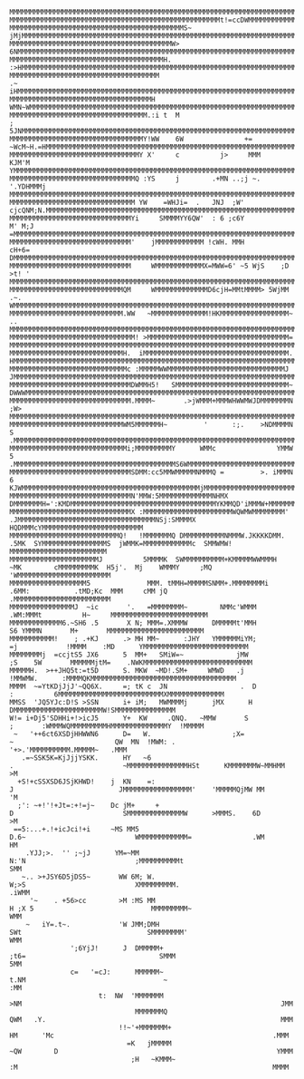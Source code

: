     MMMMMMMMMMMMMMMMMMMMMMMMMMMMMMMMMMMMMMMMMMMMMMMMMMMMMMMMMMMMMMMMMMMMMMMMMMMMMMMMMMMMMMMMMMMMMMMMMMMMMMMMMMMMMMMMMMMMMMMMMMMMMMMMMMMMMMMMMMMMMMMMMMMMMM
    MMMMMMMMMMMMMMMMMMMMMMMMMMMMMMMMMMMMMMMMMMMMMMMMMMMMt!=ccDWMMMMMMMMMMMMMMMMMMMMMMMMMMMMMMMMMMMMMMMMMMMMMMMMMMMMMMMMMMMMMMMMMMMMMMMMMMMMMMMMMMMMMMMMMMM
    MMMMMMMMMMMMMMMMMMMMMMMMMMMMMMMMMMMMMMMMMMMS~                   jMjMMMMMMMMMMMMMMMMMMMMMMMMMMMMMMMMMMMMMMMMMMMMMMMMMMMMMMMMMMMMMMMMMMMMMMMMMMMMMMMMMMM
    MMMMMMMMMMMMMMMMMMMMMMMMMMMMMMMMMMMMMMMMW>                          6NMMMMMMMMMMMMMMMMMMMMMMMMMMMMMMMMMMMMMMMMMMMMMMMMMMMMMMMMMMMMMMMMMMMMMMMMMMMMMMMM
    MMMMMMMMMMMMMMMMMMMMMMMMMMMMMMMMMMMMMMH.                                 :>HMMMMMMMMMMMMMMMMMMMMMMMMMMMMMMMMMMMMMMMMMMMMMMMMMMMMMMMMMMMMMMMMMMMMMMMMMM
    MMMMMMMMMMMMMMMMMMMMMMMMMMMMMMMMMMMMM                                .~ iHMMMMMMMMMMMMMMMMMMMMMMMMMMMMMMMMMMMMMMMMMMMMMMMMMMMMMMMMMMMMMMMMMMMMMMMMMMMM
    MMMMMMMMMMMMMMMMMMMMMMMMMMMMMMMMMMMH                                   WMN~WMMMMMMMMMMMMMMMMMMMMMMMMMMMMMMMMMMMMMMMMMMMMMMMMMMMMMMMMMMMMMMMMMMMMMMMMMM
    MMMMMMMMMMMMMMMMMMMMMMMMMMMMMMMMMM.:i t  M                            ;  5JNMMMMMMMMMMMMMMMMMMMMMMMMMMMMMMMMMMMMMMMMMMMMMMMMMMMMMMMMMMMMMMMMMMMMMMMMMM
    MMMMMMMMMMMMMMMMMMMMMMMMMMMMMMMMMY!WW    6W               +=         ~WcM~H.=HMMMMMMMMMMMMMMMMMMMMMMMMMMMMMMMMMMMMMMMMMMMMMMMMMMMMMMMMMMMMMMMMMMMMMMMM
    MMMMMMMMMMMMMMMMMMMMMMMMMMMMMMMMY X'     c          j>     MMM         KJM'M YMMMMMMMMMMMMMMMMMMMMMMMMMMMMMMMMMMMMMMMMMMMMMMMMMMMMMMMMMMMMMMMMMMMMMMMM
    MMMMMMMMMMMMMMMMMMMMMMMMMMMMMMMQ :YS     j        .+MN ..;j ~.      '.YDHMMMj MMMMMMMMMMMMMMMMMMMMMMMMMMMMMMMMMMMMMMMMMMMMMMMMMMMMMMMMMMMMMMMMMMMMMMMM
    MMMMMMMMMMMMMMMMMMMMMMMMMMMMMMM YW    =WHJi=  .   JNJ  ;W'           cjcQNM;N.MMMMMMMMMMMMMMMMMMMMMMMMMMMMMMMMMMMMMMMMMMMMMMMMMMMMMMMMMMMMMMMMMMMMMMMM
    MMMMMMMMMMMMMMMMMMMMMMMMMMMMMMYi     SMMMMYY6QW'  : 6 ;c6Y             M' M;J =MMMMMMMMMMMMMMMMMMMMMMMMMMMMMMMMMMMMMMMMMMMMMMMMMMMMMMMMMMMMMMMMMMMMMMM
    MMMMMMMMMMMMMMMMMMMMMMMMMMMMMM'    jMMMMMMMMMMMM !cWH. MMH             cH+6=  DMMMMMMMMMMMMMMMMMMMMMMMMMMMMMMMMMMMMMMMMMMMMMMMMMMMMMMMMMMMMMMMMMMMMMMM
    MMMMMMMMMMMMMMMMMMMMMMMMMMMMMM     WMMMMMMMMMMMMX=MWW=6' ~5 WjS    ;D  >t! '  MMMMMMMMMMMMMMMMMMMMMMMMMMMMMMMMMMMMMMMMMMMMMMMMMMMMMMMMMMMMMMMMMMMMMMMM
    MMMMMMMMMMMMMMMMMMMMMMMMMMMMQM     WMMMMMMMMMMMMMD6cjH=MMtMMMM> 5WjMM   .~.   WMMMMMMMMMMMMMMMMMMMMMMMMMMMMMMMMMMMMMMMMMMMMMMMMMMMMMMMMMMMMMMMMMMMMMMM
    MMMMMMMMMMMMMMMMMMMMMMMMMMMM.WW   ~MMMMMMMMMMMMMM!HKMMMMMMMMMMMMMMMMM~ ..     MMMMMMMMMMMMMMMMMMMMMMMMMMMMMMMMMMMMMMMMMMMMMMMMMMMMMMMMMMMMMMMMMMMMMMMM
    MMMMMMMMMMMMMMMMMMMMMMMMMMMMMMM! >MMMMMMMMMMMMMMMMMMMMMMMMMMMMMMMMMMM=       MMMMMMMMMMMMMMMMMMMMMMMMMMMMMMMMMMMMMMMMMMMMMMMMMMMMMMMMMMMMMMMMMMMMMMMMM
    MMMMMMMMMMMMMMMMMMMMMMMMMMMMH.  iMMMMMMMMMMMMMMMMMMMMMMMMMMMMMMMMMMMM.      HMMMMMMMMMMMMMMMMMMMMMMMMMMMMMMMMMMMMMMMMMMMMMMMMMMMMMMMMMMMMMMMMMMMMMMMMM
    MMMMMMMMMMMMMMMMMMMMMMMMMMMMMc :MMMMMWWMMMMMMMMMMMMMMMMMMMMMMMMMMMMMJ      JMMMMMMMMMMMMMMMMMMMMMMMMMMMMMMMMMMMMMMMMMMMMMMMMMMMMMMMMMMMMMMMMMMMMMMMMMM
    MMMMMMMMMMMMMMMMMMMMMMMMMMMMMMDWMMH5!   SMMMMMMMMMMMMMMMMMMMMMMMMMMMM~    DWWWMMMMMMMMMMMMMMMMMMMMMMMMMMMMMMMMMMMMMMMMMMMMMMMMMMMMMMMMMMMMMMMMMMMMMMMM
    MMMMMMMMMMMMMMMMMMMMMMMMMMMMMM.MMMM~       .>jWMMM+MMMWHWWMWJDMMMMMMMN  ;W>  MMMMMMMMMMMMMMMMMMMMMMMMMMMMMMMMMMMMMMMMMMMMMMMMMMMMMMMMMMMMMMMMMMMMMMMMM
    MMMMMMMMMMMMMMMMMMMMMMMMMMMMWM5MMMMMMH~         '      :;.    >NDMMMMN S   .MMMMMMMMMMMMMMMMMMMMMMMMMMMMMMMMMMMMMMMMMMMMMMMMMMMMMMMMMMMMMMMMMMMMMMMMMM
    MMMMMMMMMMMMMMMMMMMMMMMMMMMMMi;MMMMMMMMMY      WMMc               YMMW 5  .MMMMMMMMMMMMMMMMMMMMMMMMMMMMMMMMMMMMMMMMS6WMMMMMMMMMMMMMMMMMMMMMMMMMMMMMMMM
    MMMMMMMMMMMMMMMMMMMMMMMMMMMMMMSDMM:cc5MMWMMMMMNMMMQ =         >. iMMMN 6 KJWMMMMMMMMMMMMMMMMMMMMMMMMMMMMMMMMMMMMMMMMMMMMjMMMMMMMMMMMMMMMMMMMMMMMMMMMMM
    MMMMMMMMMMMMMMMMMMMMMMMMMMMMMMN'MMW:5MMMMMMMMMMMMMNHMX     DMMMMMMMH=':KMDMMMMMMMMMMMMMMMMMMMMMMMMMMMMMMMMMMMMYKMMQD'iMMMW+MMMMMMMMMMMMMMMMMMMMMMMMMMM
    MMMMMMMMMMMMMMMMMMMMMMMMMMMMMMX :MMMMMMMMMMMMMMMMMMMMMMWQWMWMMMMMMMM' .JMMMMMMMMMMMMMMMMMMMMMMMMMMMMMMMMMMNSj:SMMMMX HQDMMMcYMMMMMMMMMMMMMMMMMMMMMMMMM
    MMMMMMMMMMMMMMMMMMMMMMMMMMMQ!   !MMMMMMMQ DMMMMMMMMMMNMMMW.JKKKKDMM. .5MK  SYMMMMMMMMMMMMMMMMS  jWMMK=MMMMMMMMMMMMc  SMMWMW!  MMMMMMMMMMMMMMMMMMMMMMMM
    MMMMMMMMMMMMMMMMMMMMMMJ          5MMMMK  SWMMMMMMMMMM+KMMMMMWWMMMH    ~MK        cMMMMMMMMMK  H5j'.  Mj    WMMMY     ;MQ     'WMMMMMMMMMMMMMMMMMMMMMMM
    MMMMMMMMMMMMMMMMMMM5              MMM. tMMH=MMMMMSNMM+.MMMMMMMMi    .6MM:           .tMD;Kc  MMM     cMM jQ                  .MMMMMMMMMMMMMMMMMMMMMMMM
    MMMMMMMMMMMMMMMMJ  ~ic       '.   =MMMMMMMM~        NMMc'WMMM                                        .WM:MMMt          H~     MMMMMMMMMMMMMMMMMMMMMMMM
    MMMMMMMMMMMMM6.~SH6 .5       X N; MMM=.XMMMW      DMMMMMt'MMH                                         S6 YMMMN       M+       MMMMMMMMMMMMMMMMMMMMMMMM
    MMMMMMMMMMM!    ; .+KJ      .> MH MM~      :JHY   YMMMMMMiYM;                              =j            !MMMM    :MD      YMMMMMMMMMMMMMMMMMMMMMMMMMM
    MMMMMMMMj  =ccjtS5 JX6      5  MM+   SMiW=~             jMW                               ;S    5W       MMMMMMjtM=    .NWKMMMMMMMMMMMMMMMMMMMMMMMMMMM
    MMMMMH.  >++JHQ5t:=t5D      S. MKW  ~MD!.SM+     WMWD   .j                                    !MMWMW.      :MMMMQKMMMMMMMMMMMMMMMMMMMMMMMMMMMMMMMMMMMM
    MMMM  ~=YtKDjJjJ'~QQ6X.     =; tK c  JN                  .  D                                    :          6MMMMMMMMMMMMMMMMMMMMMMMMMMXMMMMMMMMMMMMMM
    MMSS  'JQ5YJc:D!S >SSN      i+ iM;   MWMMMMj      jMX      H                                                 DMMMMMMMMMMMMMMMMMMMMMMW!SMMMMMMMMMMMMMMM
    W!= i+Dj5'SDHHi+!>icJ5      Y+  KW     .QNQ.   ~MMW       S                                           ;       :WMMMWQMMMMMMMMMHMMMMMMMMMMMMMMY  !MMMMM
     ~   '++6ct6XSDjHHWWN6      D=   W.                    ;X=              ~                         QW  MN  !MWM: .        '+>.'MMMMMMMMMM.MMMMM~   .MMM
       .=~SSK5K=KjJjjYSKK.      HY   ~6                                      .                           ~MMMMMMMMMMMMMMMHSt      KMMMMMMMW~MMHMM       >M
      +S!+cSSXSD6JSjKHWD!    j  KN    =:                                       J                          JMMMMMMMMMMMMMMMMM'    'MMMMMQjMW MM          'M
      ;': ~+!'!+Jt=:+!=j~    Dc jM+     +                                       D                           SMMMMMMMMMMMMMMW      >MMMS.    6D          >M
     ==5:...+.!+icJci!+i     ~MS MM5                                           D.6~                           WMMMMMMMMMMMM=               .WM          HM
        .YJJ;>.  '' ;~jJ      YM=~MM                                            N:'N                           ;MMMMMMMMMMt                            SMM
       ~.. >+JSY6D5jDS5~       WW 6M; W.                                         W;>S                           XMMMMMMMMM.                          .iWMM
         '~    . +56>cc        >M :MS MM                                      H ;X 5                             MMMMMMMMM~                            WMM
        ~   iY=.t~.            'W JMM;DMH                                      SWt                               SMMMMMMMM'                            WMM
                   ';6YjJ!      J  DMMMMM+                                       ;t6=                                 SMMM                             5MM
                   c=   '=cJ:      MMMMMM~                                         t.NM                                  ~                             :MM
                          t:  NW  'MMMMMMM                                          >NM                                                                JMM
                                   MMMMMMMQ                                         QWM   .Y.                                                          MMM
                               !!~'+MMMMMMM+                                         HM      'Mc                                                      .MMM
                                 =K   jMMMMM                                        ~QW        D                                                      YMMM
                                  ;H   ~KMMM~                                        :M                                                               MMMM
    